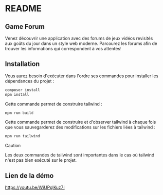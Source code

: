 
# README

## Game Forum

Venez découvrir une application avec des forums de jeux vidéos revisités aux goûts du jour dans un style web moderne. Parcourez les forums afin de trouver les informations qui correspondent à vos attentes!


## Installation

Vous aurez besoin d'exécuter dans l'ordre ses commandes pour installer les dépendances du projet  :

```bash
composer install
npm install
```

Cette commande permet de construire tailwind :

```bash
npm run build
```

Cette commande permet de construire et d'observer tailwind à chaque fois que vous sauvegarderez des modifications sur les fichiers liées à tailwind :

```bash
npm run tailwind 
```

> [!CAUTION]
> Les deux commandes de tailwind sont importantes dans le cas où tailwind n'est pas bien exécuté sur le projet.


## Lien de la démo

https://youtu.be/WiUPglKuz7I


